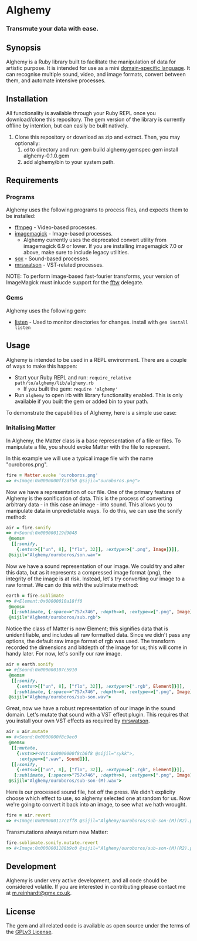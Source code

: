 # Alghemy
### Transmute your data with ease.

## Synopsis

Alghemy is a Ruby library built to facilitate the manipulation of data for artistic purpose.
It is intended for use as a mini [domain-specific language](https://en.wikipedia.org/wiki/Domain-specific_language).
It can recognise multiple sound, video, and image formats, convert between them, and automate intensive processes.


## Installation

All functionality is available through your Ruby REPL once you download/clone this repository.
The gem version of the library is currently offline by intention, but can easily be built natively.

1. Clone this repository or download as zip and extract. Then, you may optionally:
   1. `cd` to directory and run:
       gem build alghemy.gemspec
       gem install alghemy-0.1.0.gem
   1. add alghemy/bin to your system path.


## Requirements

### Programs

Alghemy uses the following programs to process files, and expects them to be installed:

- [ffmpeg](https://ffmpeg.org) \- Video-based processes.
- [imagemagick](www.imagemagick.org/script/index.php) \- Image-based processes.
  - Alghemy currently uses the deprecated convert utility from imagemagick 6.9 or lower.
  If you are installing imagemagick 7.0 or above, make sure to include legacy utilities.
- [sox](sox.sourceforge.net) \- Sound-based processes.
- [mrswatson](https://github.com/teragonaudio/MrsWatson) \- VST-related processes.

NOTE: To perform image-based fast-fourier transforms, your version of ImageMagick must inlucde support for the [fftw](www.fftw.org) delegate.

### Gems

Alghemy uses the following gem:

- [listen](https://github.com/guard/listen) \- Used to monitor directories for changes.
  install with `gem install listen`


## Usage

Alghemy is intended to be used in a REPL environment. There are a couple of ways to make this happen:
- Start your Ruby REPL and run:
    `require_relative path/to/alghemy/lib/alghemy.rb`
  - If you built the gem:
    `require 'alghemy'`
- Run `alghemy` to open irb with library functionality enabled.
  This is only available if you built the gem or added bin to your path.

To demonstrate the capabilities of Alghemy, here is a simple use case:

### Initalising Matter
In Alghemy, the Matter class is a base representation of a file or files.
To manipulate a file, you should evoke Matter with the file to represent.

In this example we will use a typical image file with the name "ouroboros.png".
```ruby
fire = Matter.evoke 'ouroboros.png'
=> #<Image:0x0000000ff2df50 @sijil="ouroboros.png">
```
Now we have a representation of our file. One of the primary features of Alghemy is the sonification of data. This is the process of converting arbitrary data - in this case an image - into sound. This allows you to manipulate data in unpredictable ways. To do this, we can use the sonify method:
```ruby
air = fire.sonify
=> #<Sound:0x000000119d9048
 @mems=
  [[:sonify,
    {:ents=>[["un", 8], ["flo", 32]], :extype=>[".png", Image]}]],
 @sijil="Alghemy/ouroboros/son.wav">
```

Now we have a sound representation of our image. We could try and alter this data, but as it represents a compressed image format (png), the integrity of the image is at risk.  Instead, let's try converting our image to a raw format. We can do this with the sublimate method:
```ruby
earth = fire.sublimate
=> #<Element:0x00000010a18ff0
 @mems=
  [[:sublimate, {:space=>"757x746", :depth=>8, :extype=>[".png", Image]}]],
 @sijil="Alghemt/ouroboros/sub.rgb">
```

Notice the class of Matter is now Element; this signifies data that is unidentifiable, and includes all raw formatted data. Since we didn't pass any options, the default raw image format of rgb was used. The transform recorded the dimensions and bitdepth of the image for us; this will come in handy later.  For now, let's sonify our raw image.
```ruby
air = earth.sonify
=> #{Sound:0x000000107c5910
 @mems=
  [[:sonify,
    {:ents=>[["un", 8], ["flo", 32]], :extype=>[".rgb", Element]}]],
   [:sublimate, {:space=>"757x746", :depth=>8, :extype=>[".png", Image]}]],
 @sijil="Alghemy/ouroboros/sub-son.wav">
```

Great, now we have a robust representation of our image in the sound domain. Let's mutate that sound with a VST effect plugin. This requires that you install your own VST effects as required by [mrswatson](https://github.com/teragonaudio/MrsWatson).
```ruby
air = air.mutate
=> #<Sound:0x0000000f8c9ec0
 @mems=
  [[:mutate,
    {:vst=>#<Vst:0x0000000f8cb6f8 @sijil="sykk">,
     :extype=>[".wav", Sound]}],
  [[:sonify,
    {:ents=>[["un", 8], ["flo", 32]], :extype=>[".rgb", Element]}]],
   [:sublimate, {:space=>"757x746", :depth=>8, :extype=>[".png", Image]}]],
 @sijil="Alghemy/ouroboros/sub-son-(M).wav">
```

Here is our processed sound file, hot off the press. We didn't explicity choose which effect to use, so alghemy selected one at random for us. Now we're going to convert it back into an image, to see what we hath wrought.
```ruby
fire = air.revert
=> #<Image:0x000000117c1ff8 @sijil="Alghemy/ouroboros/sub-son-(M)(R2).png">
```

Transmutations always return new Matter:
```ruby
fire.sublimate.sonify.mutate.revert
=> #<Image:0x0000001188b9c0 @sijil="Alghemy/ouroboros/sub-son-(M)(R2).png">
```

## Development

Alghemy is under very active development, and all code should be considered volatile. If you are interested in contributing please contact me at m.reinhardt@gmx.co.uk.

## License

The gem and all related code is available as open source under the terms of the [GPLv3 License](https://www.gnu.org/licenses/gpl.html).
